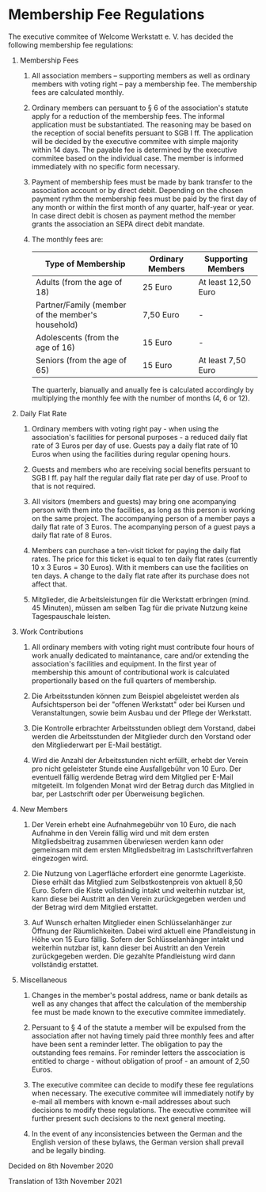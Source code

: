 # Membership Fee Regulations

The executive commitee of Welcome Werkstatt e. V. has decided the following membership fee regulations:

1. Membership Fees
    1. All association members – supporting members as well as ordinary members with voting right – pay a membership fee. The membership fees are calculated monthly.

    2. Ordinary members can persuant to § 6 of the association's statute apply for a reduction of the membership fees. The informal application must be substantiated. The reasoning may be based on the reception of social benefits persuant to SGB I ff. The application will be decided by the executive commitee with simple majority within 14 days. The payable fee is determined by the executive commitee based on the individual case. The member is informed immediately with no specific form necessary.

    3. Payment of membership fees must be made by bank transfer to the association account or by direct debit. Depending on the chosen payment rythm the membership fees must be paid by the first day of any month or withín the first month of any quarter, half-year or year. In case direct debit is chosen as payment method the member grants the association an SEPA direct debit mandate.

    4. The monthly fees are:
    
        | Type of Membership  | Ordinary Members | Supporting Members |
        | ----------------------- | ------------------------- | ---------------- |
        | Adults (from the age of 18) | 25 Euro | At least 12,50 Euro |
        | Partner/Family (member of the member's household) | 7,50 Euro | - |
        | Adolescents (from the age of 16) | 15 Euro | - |
        | Seniors (from the age of 65) | 15 Euro | At least 7,50 Euro |

        The quarterly, bianually and anually fee is calculated accordingly by multiplying the monthly fee with the number of months (4, 6 or 12).


2. Daily Flat Rate
    1. Ordinary members with voting right pay - when using the association's facilities for personal purposes - a reduced daily flat rate of 3 Euros per day of use. Guests pay a daily flat rate of 10 Euros when using the facilities during regular opening hours.
    
    2. Guests and members who are receiving social benefits persuant to SGB I ff. pay half the regular daily flat rate per day of use. Proof to that is not required.

    3. All visitors (members and guests) may bring one acompanying person with them into the facilities, as long as this person is working on the same project. The accompanying person of a member pays a daily flat rate of 3 Euros. The acompanying person of a guest pays a daily flat rate of 8 Euros.

    4. Members can purchase a ten-visit ticket for paying the daily flat rates. The price for this ticket is equal to ten daily flat rates (currently 10 x 3 Euros = 30 Euros). With it members can use the facilities on ten days. A change to the daily flat rate after its purchase does not affect that. 
    
    5. Mitglieder, die Arbeitsleistungen für die Werkstatt erbringen (mind. 45 Minuten), müssen am selben Tag für die private Nutzung keine Tagespauschale leisten. 

3. Work Contributions
    1. All ordinary members with voting right must contribute four hours of work anually dedicated to maintanance, care and/or extending the association's facilities and equipment. In the first year of membership this amount of contributional work is calculated propertionally based on the full quarters of membership.

    2. Die Arbeitsstunden können zum Beispiel abgeleistet werden als Aufsichtsperson bei der "offenen Werkstatt" oder bei Kursen und Veranstaltungen, sowie beim Ausbau und der Pflege der Werkstatt.

    3. Die Kontrolle erbrachter Arbeitsstunden obliegt dem Vorstand, dabei werden die Arbeitsstunden der Mitglieder durch den Vorstand oder den Mitgliederwart per E-Mail bestätigt.

    4. Wird die Anzahl der Arbeitsstunden nicht erfüllt, erhebt der Verein pro nicht geleisteter Stunde eine Ausfallgebühr von 10 Euro. Der eventuell fällig werdende Betrag wird dem Mitglied per E-Mail mitgeteilt. Im folgenden Monat wird der Betrag durch das Mitglied in bar, per Lastschrift oder per Überweisung beglichen.


4. New Members
    1. Der Verein erhebt eine Aufnahmegebühr von 10 Euro, die nach Aufnahme in den Verein fällig wird und mit dem ersten Mitgliedsbeitrag zusammen überwiesen werden kann oder gemeinsam mit dem ersten Mitgliedsbeitrag im Lastschriftverfahren eingezogen wird.

    2. Die Nutzung von Lagerfläche erfordert eine genormte Lagerkiste. Diese erhält das Mitglied zum Selbstkostenpreis von aktuell 8,50 Euro. Sofern die Kiste vollständig intakt und weiterhin nutzbar ist, kann diese bei Austritt an den Verein zurückgegeben werden und der Betrag wird dem Mitglied erstattet. 

    3. Auf Wunsch erhalten Mitglieder einen Schlüsselanhänger zur Öffnung der Räumlichkeiten. Dabei wird aktuell eine Pfandleistung in Höhe von 15 Euro fällig. Sofern der Schlüsselanhänger intakt und weiterhin nutzbar ist, kann dieser bei Austritt an den Verein zurückgegeben werden. Die gezahlte Pfandleistung wird dann vollständig erstattet.



5. Miscellaneous
    1. Changes in the member's postal address, name or bank details as well as any changes that affect the calculation of the membership fee must be made known to the executive commitee immediately.

    2. Persuant to § 4 of the statute a member will be expulsed from the association after not having timely paid three monthly fees and after have been sent a reminder letter. The obligation to pay the outstanding fees remains. For reminder letters the asscociation is entitled to charge - without obligation of proof - an amount of 2,50 Euros.

    3. The executive commitee can decide to modify these fee regulations when necessary. The executive commitee will immediately notify by e-mail all members with known e-mail addresses about such decisions to modify these regulations. The executive commitee will further present such decisions to the next general meeting.

    4. In the event of any inconsistencies between the German and the English version of these bylaws, the German version shall prevail and be legally binding.


Decided on 8th November 2020

Translation of 13th November 2021

